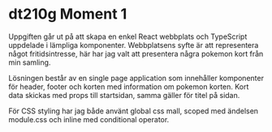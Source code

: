 # dt210g Moment 1

Uppgiften går ut på att skapa en enkel React webbplats och TypeScript uppdelade i lämpliga komponenter. 
Webbplatsens syfte är att representera något fritidsintresse, 
här har jag valt att presentera några pokemon kort från min samling.

Lösningen består av en single page application som innehåller komponenter för header, footer och korten med information om pokemon korten.
Kort data skickas med props till startsidan, samma gäller för titel på sidan.

För CSS styling har jag både använt global css mall, scoped med ändelsen module.css och inline med conditional operator.

